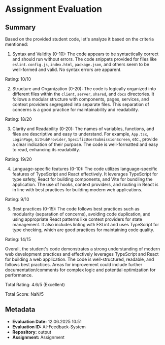 # Assignment Evaluation

## Summary

Based on the provided student code, let's analyze it based on the criteria mentioned:

1. Syntax and Validity (0-10):
The code appears to be syntactically correct and should run without errors. The code snippets provided for files like `eslint.config.js`, `index.html`, `package.json`, and others seem to be well-formed and valid. No syntax errors are apparent.

Rating: 10/10

2. Structure and Organization (0-20):
The code is logically organized into different files within the `client`, `server`, `shared`, and `docs` directories. It follows a modular structure with components, pages, services, and context providers segregated into separate files. This separation of concerns is a good practice for maintainability and readability.

Rating: 18/20

3. Clarity and Readability (0-20):
The names of variables, functions, and files are descriptive and easy to understand. For example, `App.tsx`, `LoginPage`, `GitHubProvider`, `SpecificUserSubmissionScreen`, etc., provide a clear indication of their purpose. The code is well-formatted and easy to read, enhancing its readability.

Rating: 19/20

4. Language-specific features (0-10):
The code utilizes language-specific features of TypeScript and React effectively. It leverages TypeScript for type safety, React for building components, and Vite for bundling the application. The use of hooks, context providers, and routing in React is in line with best practices for building modern web applications.

Rating: 9/10

5. Best practices (0-15):
The code follows best practices such as modularity (separation of concerns), avoiding code duplication, and using appropriate React patterns like context providers for state management. It also includes linting with ESLint and uses TypeScript for type checking, which are good practices for maintaining code quality.

Rating: 14/15

Overall, the student's code demonstrates a strong understanding of modern web development practices and effectively leverages TypeScript and React for building a web application. The code is well-structured, readable, and follows best practices. Areas for improvement could include further documentation/comments for complex logic and potential optimization for performance.

Total Rating: 4.6/5 (Excellent)

Total Score: NaN/5

## Metadata
- **Evaluation Date:** 12.06.2025 10.51
- **Evaluation ID:** AI-Feedback-System
- **Repository:** output
- **Assignment:** Assignment
